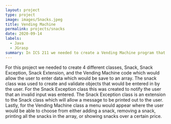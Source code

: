 ```yaml
---
layout: project
type: project
image: images/Snacks.jpeg
title: Vending Machine
permalink: projects/snacks
date: 2020-09-14
labels:
  - Java
  - JGrasp
summary: In ICS 211 we needed to create a Vending Machine program that would print out the barcode, price, name, and calories of the snack of your choice.
---
```


For this project we needed to create 4 different classes, Snack, Snack Exception, Snack Extension, and the Vending Machine code which would allow the user to enter data which would be save to an array. The snack class was used to create and validate objects that would be entered in by the user. For the Snack Exception class this was created to notify the user that an invalid input was entered. The Snack Exception class is an extension to the Snack class which will allow a message to be printed out to the user. Lastly, for the Vending Machine class a menu would appear where the user would be able to choose from either adding a snack, removing a snack, printing all the snacks in the array, or showing snacks over a certain price.
